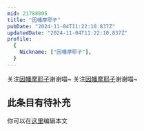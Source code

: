 ```yaml
---
mid: 21788805
title: "因幡摩耶子"
pubDate: "2024-11-04T11:22:10.837Z"
updatedDate: "2024-11-04T11:22:10.837Z"
profile:
  {
    Nickname: ["因幡摩耶子"],
  }
---
```


关注[因幡摩耶子](https://space.bilibili.com/21788805)谢谢喵~ 关注[因幡摩耶子](https://space.bilibili.com/21788805)谢谢喵~

## 此条目有待补充
你可以在[这里](https://github.com/Yuhanawa/VTuber.ICU/edit/master/src/content/v/因幡摩耶子/index.md)编辑本文
